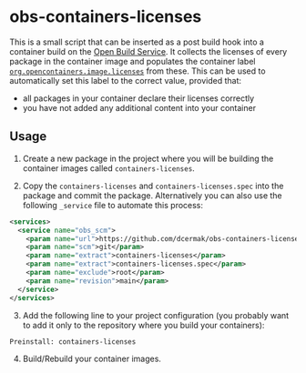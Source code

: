 # obs-containers-licenses

This is a small script that can be inserted as a post build hook into a
container build on the [Open Build Service](https://openbuildservice.org/). It
collects the licenses of every package in the container image and populates the
container label
[`org.opencontainers.image.licenses`](https://github.com/opencontainers/image-spec/blob/main/annotations.md#pre-defined-annotation-keys)
from these. This can be used to automatically set this label to the correct
value, provided that:

- all packages in your container declare their licenses correctly
- you have not added any additional content into your container


## Usage

1. Create a new package in the project where you will be building the container
   images called `containers-licenses`.

2. Copy the `containers-licenses` and `containers-licenses.spec` into the
   package and commit the package. Alternatively you can also use the following
   `_service` file to automate this process:
```xml
<services>
  <service name="obs_scm">
    <param name="url">https://github.com/dcermak/obs-containers-licenses.git</param>
    <param name="scm">git</param>
    <param name="extract">containers-licenses</param>
    <param name="extract">containers-licenses.spec</param>
    <param name="exclude">root</param>
    <param name="revision">main</param>
  </service>
</services>
```

3. Add the following line to your project configuration (you probably want to
   add it only to the repository where you build your containers):
```
Preinstall: containers-licenses
```

4. Build/Rebuild your container images.
